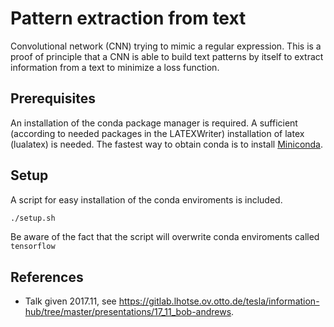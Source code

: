 # Pattern extraction from text

Convolutional network (CNN) trying to mimic a regular expression.
This is a proof of principle that a CNN is able to build text patterns by itself to extract information from a text to 
minimize a loss function.

## Prerequisites

An installation of the conda package manager is required.
A sufficient (according to needed packages in the LATEXWriter) installation of latex (lualatex) is needed.
The fastest way to obtain conda is to install [Miniconda](https://conda.io/miniconda.html).

## Setup 

A script for easy installation of the conda enviroments is included.

```bash
./setup.sh
```

Be aware of the fact that the script will overwrite conda enviroments called `tensorflow`

## References
* Talk given 2017.11, see https://gitlab.lhotse.ov.otto.de/tesla/information-hub/tree/master/presentations/17_11_bob-andrews.